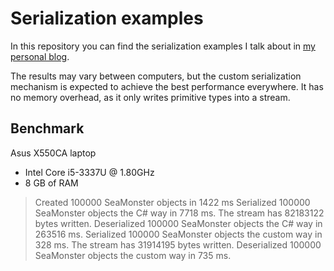 # Serialization examples

In this repository you can find the serialization examples I talk about in [my personal blog](http://blog.sergioluis.es/hablemos-de-serializacion).

The results may vary between computers, but the custom serialization mechanism is expected to achieve the best performance everywhere. It has no memory overhead, as it only writes primitive types into a stream.

## Benchmark
Asus X550CA laptop
* Intel Core i5-3337U @ 1.80GHz
* 8 GB of RAM

> Created 100000 SeaMonster objects in 1422 ms
> Serialized 100000 SeaMonster objects the C# way in 7718 ms.
> The stream has 82183122 bytes written.
> Deserialized 100000 SeaMonster objects the C# way in 263516 ms.
> Serialized 100000 SeaMonster objects the custom way in 328 ms.
> The stream has 31914195 bytes written.
> Deserialized 100000 SeaMonster objects the custom way in 735 ms. 
> 